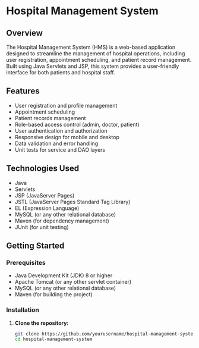 # Hospital Management System

## Overview

The Hospital Management System (HMS) is a web-based application designed to streamline the management of hospital operations, including user registration, appointment scheduling, and patient record management. Built using Java Servlets and JSP, this system provides a user-friendly interface for both patients and hospital staff.

## Features

- User registration and profile management
- Appointment scheduling
- Patient records management
- Role-based access control (admin, doctor, patient)
- User authentication and authorization
- Responsive design for mobile and desktop
- Data validation and error handling
- Unit tests for service and DAO layers

## Technologies Used

- Java
- Servlets
- JSP (JavaServer Pages)
- JSTL (JavaServer Pages Standard Tag Library)
- EL (Expression Language)
- MySQL (or any other relational database)
- Maven (for dependency management)
- JUnit (for unit testing)

## Getting Started

### Prerequisites

- Java Development Kit (JDK) 8 or higher
- Apache Tomcat (or any other servlet container)
- MySQL (or any other relational database)
- Maven (for building the project)

### Installation

1. **Clone the repository:**

   ```bash
   git clone https://github.com/yourusername/hospital-management-system.git
   cd hospital-management-system
